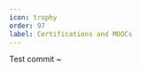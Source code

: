 ```yaml
---
icon: trophy
order: 97
label: Certifications and MOOCs
---
```


Test commit
~                           
